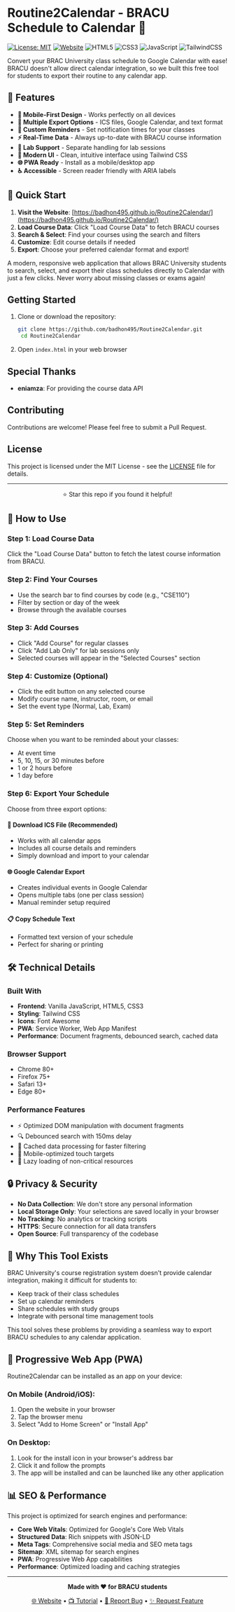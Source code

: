 # Routine2Calendar - BRACU Schedule to Calendar 📅

[![License: MIT](https://img.shields.io/badge/License-MIT-yellow.svg)](https://opensource.org/licenses/MIT)
[![Website](https://img.shields.io/website?url=https%3A//badhon495.github.io/Routine2Calendar/)](https://badhon495.github.io/Routine2Calendar/)
![HTML5](https://img.shields.io/badge/HTML5-E34F26?style=flat-square&logo=html5&logoColor=white)
![CSS3](https://img.shields.io/badge/CSS3-1572B6?style=flat-square&logo=css3&logoColor=white)
![JavaScript](https://img.shields.io/badge/JavaScript-ES6+-F7DF1E?style=flat-square&logo=javascript&logoColor=black)
![TailwindCSS](https://img.shields.io/badge/Tailwind_CSS-38B2AC?style=flat-square&logo=tailwind-css&logoColor=white)

Convert your BRAC University class schedule to Google Calendar with ease! BRACU doesn't allow direct calendar integration, so we built this free tool for students to export their routine to any calendar app.

## 🚀 Features

- **📱 Mobile-First Design** - Works perfectly on all devices
- **📅 Multiple Export Options** - ICS files, Google Calendar, and text format
- **🔔 Custom Reminders** - Set notification times for your classes
- **⚡ Real-Time Data** - Always up-to-date with BRACU course information
- **🧪 Lab Support** - Separate handling for lab sessions
- **🎨 Modern UI** - Clean, intuitive interface using Tailwind CSS
- **🌐 PWA Ready** - Install as a mobile/desktop app
- **♿ Accessible** - Screen reader friendly with ARIA labels

## 🎯 Quick Start

1. **Visit the Website**: [https://badhon495.github.io/Routine2Calendar/](https://badhon495.github.io/Routine2Calendar/)
2. **Load Course Data**: Click "Load Course Data" to fetch BRACU courses
3. **Search & Select**: Find your courses using the search and filters
4. **Customize**: Edit course details if needed
5. **Export**: Choose your preferred calendar format and export!

A modern, responsive web application that allows BRAC University students to search, select, and export their class schedules directly to Calendar with just a few clicks. Never worry about missing classes or exams again!

</div>


## Getting Started

1. Clone or download the repository:
   ```bash
   git clone https://github.com/badhon495/Routine2Calendar.git
    cd Routine2Calendar
    ```
2. Open `index.html` in your web browser

## Special Thanks
- **eniamza**: For providing the course data API

## Contributing

Contributions are welcome! Please feel free to submit a Pull Request.

## License

This project is licensed under the MIT License - see the [LICENSE](LICENSE) file for details.

---

<div align="center">
  <p>⭐ Star this repo if you found it helpful!</p>
</div>

## 📖 How to Use

### Step 1: Load Course Data
Click the "Load Course Data" button to fetch the latest course information from BRACU.

### Step 2: Find Your Courses
- Use the search bar to find courses by code (e.g., "CSE110")
- Filter by section or day of the week
- Browse through the available courses

### Step 3: Add Courses
- Click "Add Course" for regular classes
- Click "Add Lab Only" for lab sessions only
- Selected courses will appear in the "Selected Courses" section

### Step 4: Customize (Optional)
- Click the edit button on any selected course
- Modify course name, instructor, room, or email
- Set the event type (Normal, Lab, Exam)

### Step 5: Set Reminders
Choose when you want to be reminded about your classes:
- At event time
- 5, 10, 15, or 30 minutes before
- 1 or 2 hours before
- 1 day before

### Step 6: Export Your Schedule
Choose from three export options:

#### 📁 Download ICS File (Recommended)
- Works with all calendar apps
- Includes all course details and reminders
- Simply download and import to your calendar

#### 🌐 Google Calendar Export
- Creates individual events in Google Calendar
- Opens multiple tabs (one per class session)
- Manual reminder setup required

#### 📋 Copy Schedule Text
- Formatted text version of your schedule
- Perfect for sharing or printing

## 🛠 Technical Details

### Built With
- **Frontend**: Vanilla JavaScript, HTML5, CSS3
- **Styling**: Tailwind CSS
- **Icons**: Font Awesome
- **PWA**: Service Worker, Web App Manifest
- **Performance**: Document fragments, debounced search, cached data

### Browser Support
- Chrome 80+
- Firefox 75+
- Safari 13+
- Edge 80+

### Performance Features
- ⚡ Optimized DOM manipulation with document fragments
- 🔍 Debounced search with 150ms delay
- 💾 Cached data processing for faster filtering
- 📱 Mobile-optimized touch targets
- 🚀 Lazy loading of non-critical resources

## 🔒 Privacy & Security

- **No Data Collection**: We don't store any personal information
- **Local Storage Only**: Your selections are saved locally in your browser
- **No Tracking**: No analytics or tracking scripts
- **HTTPS**: Secure connection for all data transfers
- **Open Source**: Full transparency of the codebase

## 🌟 Why This Tool Exists

BRAC University's course registration system doesn't provide calendar integration, making it difficult for students to:
- Keep track of their class schedules
- Set up calendar reminders
- Share schedules with study groups
- Integrate with personal time management tools

This tool solves these problems by providing a seamless way to export BRACU schedules to any calendar application.

## 📱 Progressive Web App (PWA)

Routine2Calendar can be installed as an app on your device:

### On Mobile (Android/iOS):
1. Open the website in your browser
2. Tap the browser menu
3. Select "Add to Home Screen" or "Install App"

### On Desktop:
1. Look for the install icon in your browser's address bar
2. Click it and follow the prompts
3. The app will be installed and can be launched like any other application

## 📊 SEO & Performance

This project is optimized for search engines and performance:

- **Core Web Vitals**: Optimized for Google's Core Web Vitals
- **Structured Data**: Rich snippets with JSON-LD
- **Meta Tags**: Comprehensive social media and SEO meta tags
- **Sitemap**: XML sitemap for search engines
- **PWA**: Progressive Web App capabilities
- **Performance**: Optimized loading and caching strategies

---

<div align="center">

**Made with ❤️ for BRACU students**

[🌐 Website](https://badhon495.github.io/Routine2Calendar/) • [📺 Tutorial](https://youtu.be/hRn2nGcy0RQ) • [🐛 Report Bug](https://github.com/badhon495/Routine2Calendar/issues) • [✨ Request Feature](https://github.com/badhon495/Routine2Calendar/issues)

</div>